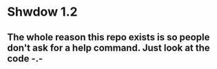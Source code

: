 # Shwdow 1.2

## The whole reason this repo exists is so people don't ask for a help command. Just look at the code -.-
